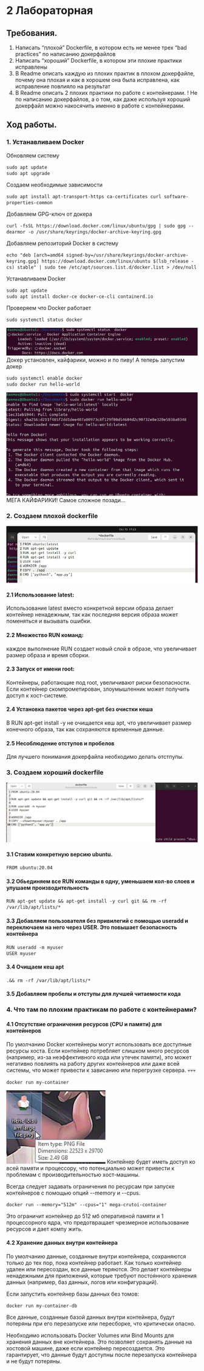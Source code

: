 # 2 Лабораторная
## Требования. 
1. Написать “плохой” Dockerfile, в котором есть не менее трех “bad practices” по написанию докерфайлов
2. Написать “хороший” Dockerfile, в котором эти плохие практики исправлены
3. В Readme описать каждую из плохих практик в плохом докерфайле, почему она плохая и как в хорошем она была исправлена, как исправление повлияло на результат
4. В Readme описать 2 плохих практики по работе с контейнерами. ! Не по написанию докерфайлов, а о том, как даже используя хороший докерфайл можно накосячить именно в работе с контейнерами.
## Ход работы.
### 1. Устанавливаем Docker
Обновляем систему
```
sudo apt update
sudo apt upgrade  
```
Создаем необходимые зависимости
```
sudo apt install apt-transport-https ca-certificates curl software-properties-common
```
Добавляем GPG-ключ от докера
```
curl -fsSL https://download.docker.com/linux/ubuntu/gpg | sudo gpg --dearmor -o /usr/share/keyrings/docker-archive-keyring.gpg
```
Добавляем репозиторий Docker в систему
```
echo "deb [arch=amd64 signed-by=/usr/share/keyrings/docker-archive-keyring.gpg] https://download.docker.com/linux/ubuntu $(lsb_release -cs) stable" | sudo tee /etc/apt/sources.list.d/docker.list > /dev/null
```
Устанавливаем Docker
```
sudo apt update
sudo apt install docker-ce docker-ce-cli containerd.io
```
Проверяем что Docker работает
```
sudo systemctl status docker
```
![](assets/image.png)
Докер установлен, кайфарики, можно и по пиву!
А теперь запустим докер
```
sudo systemctl enable docker
sudo docker run hello-world
```
![](assets/image2.png)
МЕГА КАЙФАРИКИ! Самое сложное позади...

### 2. Создаем плохой dockerfile
![](assets/image3.jpg)
#### 2.1 Использование latest:
Использование latest вместо конкретной версии образа делает контейнер ненадежным, так как последняя версия образа может поменяться и вызывать ошибки.
#### 2.2 Множество RUN команд:
каждое выполнение RUN создает новый слой в образе, что увеличивает размер образа и время сборки.
#### 2.3 Запуск от имени root:
Контейнеры, работающие под root, увеличивают риски безопасности. Если контейнер скомпрометирован, злоумышленник может получить доступ к хост-системе.
#### 2.4 Установка пакетов через apt-get без очистки кеша
В RUN apt-get install -y не очищается кеш apt, что увеличивает размер конечного образа, так как сохраняются временные данные.
#### 2.5 Несоблюдение отступов и пробелов
Для лучшего понимания докерфайла необходимо делать отстпупы.

### 3. Создаем хороший dockerfile
![](assets/image4.jpg)
#### 3.1 Ставим конкретную версию ubuntu. 
```
FROM ubuntu:20.04
```
#### 3.2 Обьединяем все RUN команды в одну, уменьшаем кол-во слоев и улушаем производительность
```
RUN apt-get update && apt-get install -y curl git && rm -rf /var/lib/apt/lists/*
```
#### 3.3 Добавляем пользователя без привилегий с помощью useradd и переключаем на него через USER. Это повышает безопасность контейнера
```
RUN useradd -m myuser
USER myuser
```
#### 3.4 Очищаем кеш apt
```
.&& rm -rf /var/lib/apt/lists/*
```
#### 3.5 Добавляем пробелы и отступы для лучшей читаемости кода

### 4. Что там по плохим практикам по работе с контейнерами?
#### 4.1 Отсутствие ограничения ресурсов (CPU и памяти) для контейнеров
По умолчанию Docker контейнеры могут использовать все доступные ресурсы хоста. Если контейнер потребляет слишком много ресурсов (например, из-за неэффективного кода или утечек памяти), это может негативно повлиять на работу других контейнеров или даже всей системы, что может привести к зависанию или перегрузке сервера. 💀💀💀
```
docker run my-container
```
![](assets/meme1.png)
Контейнер будет иметь доступ ко всей памяти и процессору, что потенциально может привести к проблемам с производительностью хост-машины.

Всегда следует задавать ограничения по ресурсам при запуске контейнеров с помощью опций --memory и --cpus.
```
docker run --memory="512m" --cpus="1" mega-crutoi-container
```
Это ограничит контейнер до 512 мб оперативной памяти и 1 процессорного ядра, что предотвращает чрезмерное использование ресурсов и дает компу жить.

#### 4.2 Хранение данных внутри контейнера
По умолчанию данные, созданные внутри контейнера, сохраняются только до тех пор, пока контейнер работает. Как только контейнер удален или пересоздан, все данные теряются. Это делает контейнеры ненадежными для приложений, которые требуют постоянного хранения данных (например, баз данных, логов или конфигураций).

Если запустить контейнер базы данных без томов:
```
docker run my-container-db
```
Все данные, созданные базой данных внутри контейнера, будут потеряны при его перезапуске или пересборке, что критически опасно.

Необходимо использовать Docker Volumes или Bind Mounts для хранения данных вне контейнера. Это позволяет сохранять данные на хостовой машине, даже если контейнер пересоздается. Это гарантирует, что данные будут доступны после перезапуска контейнера и не будут потеряны.